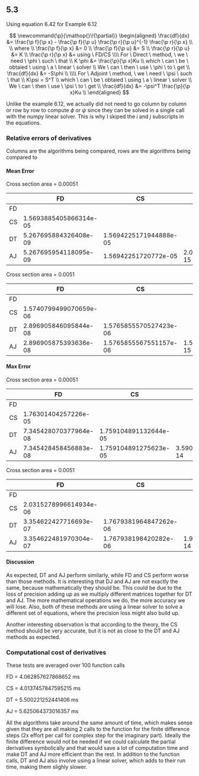 ## 5.3

Using equation 6.42 for Example 6.12

$$
\newcommand{\p}{\mathop{}\!{\partial}}
\begin{aligned}
\frac{df}{dx} &= \frac{\p f}{\p x} - \frac{\p f}{\p u} \frac{\p r}{\p u}^{-1} \frac{\p r}{\p x} \\
\\ where \\
\frac{\p f}{\p x} &= 0 \\
\frac{\p f}{\p u} &= S \\
\frac{\p r}{\p u} &= K \\
\frac{\p r}{\p x} &= using \ FD/CS
\\\\
For \ Direct \ method, \ we \ need \ \phi \ such \ that \\
K \phi &= \frac{\p}{\p x}Ku \\
which \ can \ be \ obtaied \ using \ a \ linear \ solver \\
We \ can \ then \ use \ \phi \ to \ get \\
\frac{df}{dx} &= -S\phi \\
\\\\
For \ Adjoint \ method, \ we \ need \ \psi \ such \ that \\
K\psi = S^T \\
which \ can \ be \ obtaied \ using \ a \ linear \ solver \\
We \ can \ then \ use \ \psi \ to \ get \\
\frac{df}{dx} &= -\psi^T \frac{\p}{\p x}Ku \\
\end{aligned}
$$

Unlike the example 6.12, we actually did not need to go column by column or row by row to compute $\phi$ or $\psi$ since they can be solved in a single call with the numpy linear solver. This is why I skiped the $i$ and $j$ subscripts in the equations.

### Relative errors of derivatives

Columns are the algorithms being compared, rows are the algorithms being compared to

#### Mean Error

Cross section area = 0.00051

|     | FD                     | CS                     | DT                     |
| --- | ---------------------- | ---------------------- | ---------------------- |
| FD  |                        |                        |                        |
| CS  | 1.5693885405866314e-05 |                        |                        |
| DT  | 5.267695884326408e-09  | 1.5694225171944888e-05 |                        |
| AJ  | 5.267695954118095e-09  | 1.56942251720772e-05   | 2.0698942265641576e-15 |

Cross section area = 0.0051

|     | FD                     | CS                     | DT                    |
| --- | ---------------------- | ---------------------- | --------------------- |
| FD  |                        |                        |                       |
| CS  | 1.5740799499070659e-06 |                        |                       |
| DT  | 2.896905846095844e-08  | 1.5765855570527423e-06 |                       |
| AJ  | 2.896905875393636e-08  | 1.5765855567551157e-06 | 1.560493808446306e-15 |

#### Max Error

Cross section area = 0.00051

|     | FD                    | CS                    | DT                     |
| --- | --------------------- | --------------------- | ---------------------- |
| FD  |                       |                       |                        |
| CS  | 1.76301404257226e-05  |                       |                        |
| DT  | 7.345428070377964e-08 | 1.759104891132644e-05 |                        |
| AJ  | 7.345428458456883e-08 | 1.759104891275623e-05 | 3.5909090956818885e-14 |

Cross section area = 0.0051

|     | FD                     | CS                     | DT                     |
| --- | ---------------------- | ---------------------- | ---------------------- |
| FD  |                        |                        |                        |
| CS  | 2.0315278996614934e-06 |                        |                        |
| DT  | 3.354622427716693e-07  | 1.7679381964847262e-06 |                        |
| AJ  | 3.354622481970304e-07  | 1.767938198420282e-06  | 1.9663696351694963e-14 |

#### Discussion

As expected, DT and AJ perform similarly, while FD and CS perform worse than those methods. It is interesting that DJ and AJ are not exactly the same, because mathematically they should be. This could be due to the loss of precision adding up as we multiply different matrices together for DT and AJ. The more mathematical operations we do, the more accuracy we will lose. Also, both of these methods are using a linear solver to solve a different set of equations, where the precision loss might also build up.

Another interesting observation is that according to the theory, the CS method should be very accurate, but it is not as close to the DT and AJ methods as expected.

### Computational cost of derivatives

These tests are averaged over 100 function calls

FD = 4.062857627868652 ms

CS = 4.0137457847595215 ms

DT = 5.500221252441406 ms

AJ = 5.625064373016357 ms

All the algorithms take around the same amount of time, which makes sense given that they are all making 2 calls to the function for the finite difference steps (2x effort per call for complex step for the imaginary part). Ideally the finite difference would not be needed if we could calculate the partial derivatives symbolically and that would save a lot of computation time and make DT and AJ more efficient than the rest. In addition to the function calls, DT and AJ also involve using a linear solver, which adds to their run time, making them slighly slower.
